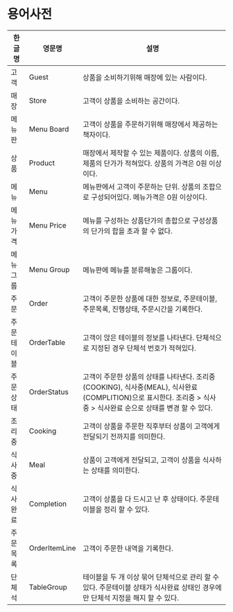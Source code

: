 # 용어사전

|한글명|영문명|설명|
|---|---|---|
|고객|Guest|상품을 소비하기위해 매장에 있는 사람이다.|
|매장|Store|고객이 상품을 소비하는 공간이다.|
|메뉴판|Menu Board|고객이 상품을 주문하기위해 매장에서 제공하는 책자이다.|
|상품|Product|매장에서 제작할 수 있는 제품이다. 상품의 이름, 제품의 단가가 적혀있다. 상품의 가격은 0원 이상이다.|
|메뉴|Menu|메뉴판에서 고객이 주문하는 단위. 상품의 조합으로 구성되어있다. 메뉴가격은 0원 이상이다.|
|메뉴가격|Menu Price|메뉴를 구성하는 상품단가의 총합으로 구성상품의 단가의 합을 초과 할 수 없다.|
|메뉴그룹|Menu Group|메뉴판에 메뉴를 분류해놓은 그룹이다.|
|주문|Order|고객이 주문한 상품에 대한 정보로, 주문테이블, 주문목록, 진행상태, 주문시간을 기록한다.|
|주문테이블|OrderTable|고객이 앉은 테이블의 정보를 나타낸다. 단체석으로 지정된 경우 단체석 번호가 적혀있다.|
|주문상태|OrderStatus|고객이 주문한 상품의 상태를 나타낸다. 조리중(COOKING), 식사중(MEAL), 식사완료(COMPLITION)으로 표시한다. 조리중 > 식사중 > 식사완료 순으로 상태를 변경 할 수 있다.|
|조리중|Cooking|고객이 상품을 주문한 직후부터 상품이 고객에게 전달되기 전까지를 의미한다.|
|식사중|Meal|상품이 고객에게 전달되고, 고객이 상품을 식사하는 상태를 의미한다.|
|식사완료|Completion|고객이 상품을 다 드시고 난 후 상태이다. 주문테이블을 정리 할 수 있다.|
|주문목록|OrderItemLine|고객이 주문한 내역을 기록한다.|
|단체석|TableGroup|테이블을 두 개 이상 묶어 단체석으로 관리 할 수 있다. 주문테이블 상태가 식사완료 상태인 경우에만 단체석 지정을 해지 할 수 있다. |